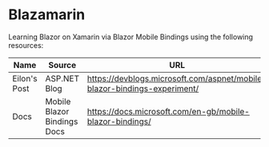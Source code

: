 # Blazamarin
Learning Blazor on Xamarin via Blazor Mobile Bindings using the following resources:

| Name | Source  | URL |
| --- | --- | --- |
| Eilon's Post  |ASP.NET Blog | https://devblogs.microsoft.com/aspnet/mobile-blazor-bindings-experiment/ |
| Docs | Mobile Blazor Bindings Docs | https://docs.microsoft.com/en-gb/mobile-blazor-bindings/ |
